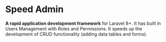 # Speed Admin

**A rapid application development framework** for Laravel 8+. It has built in Users Management with Roles and Permissions. It speeds up the development of CRUD functionality \(adding data tables and forms\).

